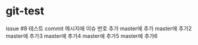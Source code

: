 # git-test
issue #8 테스트
commit 메시지에 이슈 번호 추가
master에 추가
master에 추가2
master에 추가3
master에 추가4
master에 추가5
master에 추가6